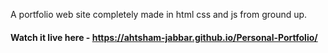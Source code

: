 A portfolio web site completely made in html css and js from ground up.

#### Watch it live here - https://ahtsham-jabbar.github.io/Personal-Portfolio/
